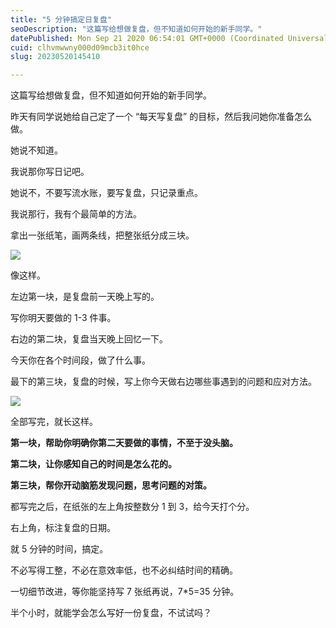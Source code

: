 ```yaml
---
title: "5 分钟搞定日复盘"
seoDescription: "这篇写给想做复盘，但不知道如何开始的新手同学。"
datePublished: Mon Sep 21 2020 06:54:01 GMT+0000 (Coordinated Universal Time)
cuid: clhvmwwny000d09mcb3it0hce
slug: 20230520145410

---
```


这篇写给想做复盘，但不知道如何开始的新手同学。

昨天有同学说她给自己定了一个 “每天写复盘” 的目标，然后我问她你准备怎么做。

她说不知道。

我说那你写日记吧。

她说不，不要写流水账，要写复盘，只记录重点。

我说那行，我有个最简单的方法。

拿出一张纸笔，画两条线，把整张纸分成三块。

![](url)

像这样。

左边第一块，是复盘前一天晚上写的。

写你明天要做的 1-3 件事。

右边的第二块，复盘当天晚上回忆一下。

今天你在各个时间段，做了什么事。

最下的第三块，复盘的时候，写上你今天做右边哪些事遇到的问题和应对方法。

![](url)

全部写完，就长这样。

**第一块，帮助你明确你第二天要做的事情，不至于没头脑。**

**第二块，让你感知自己的时间是怎么花的。**

**第三块，帮你开动脑筋发现问题，思考问题的对策。**

都写完之后，在纸张的左上角按整数分 1 到 3，给今天打个分。

右上角，标注复盘的日期。

就 5 分钟的时间，搞定。

不必写得工整，不必在意效率低，也不必纠结时间的精确。

一切细节改进，等你能坚持写 7 张纸再说，7\*5=35 分钟。

半个小时，就能学会怎么写好一份复盘，不试试吗？
